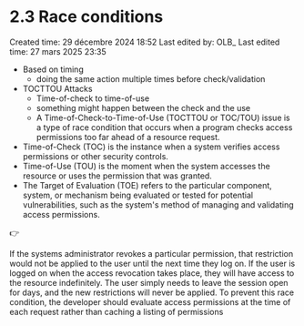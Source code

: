 # 2.3 Race conditions

Created time: 29 décembre 2024 18:52
Last edited by: OLB_
Last edited time: 27 mars 2025 23:35

- Based on timing
    - doing the same action multiple times before check/validation
- TOCTTOU Attacks
    - Time-of-check to time-of-use
    - something might happen between the check and the use
    - A Time-of-Check-to-Time-of-Use (TOCTTOU or TOC/TOU) issue is a
    type of race condition that occurs when a program checks access
    permissions too far ahead of a resource request.
- Time-of-Check (TOC) is the instance when a system verifies access
permissions or other security controls.
- Time-of-Use (TOU) is the moment when the system accesses the
resource or uses the permission that was granted.
- The Target of Evaluation (TOE) refers to the particular
component, system, or mechanism being evaluated or tested for
potential vulnerabilities, such as the system's method of
managing and validating access permissions.

<aside>
👉

If the systems administrator revokes a particular permission, that restriction would not be applied to the user until the next time they log on. If the user is logged on
when the access revocation takes place, they will have access to the resource indefinitely. The user simply needs to leave the session open for days, and the new restrictions will never be applied. To prevent this race condition, the developer should evaluate access permissions at the time of each request rather than caching a listing of permissions

</aside>